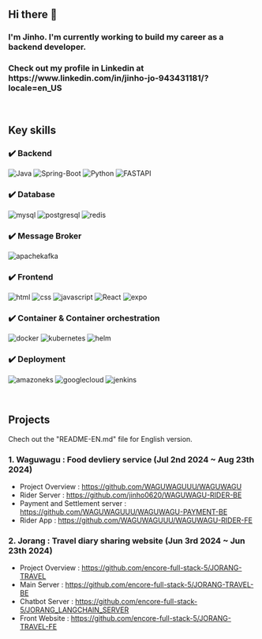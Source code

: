 ## Hi there 👋 
<h3>I'm Jinho. I'm currently working to build my career as a backend developer.</h3> 
<h3>Check out my profile in Linkedin at https://www.linkedin.com/in/jinho-jo-943431181/?locale=en_US</h3>

<My technology stack>

<br>

## Key skills

### ✔️ Backend
![Java](https://img.shields.io/badge/java-%23ED8B00?style=for-the-badge&logoColor=white)
![Spring-Boot](https://img.shields.io/badge/spring--boot-%236DB33F.svg?style=for-the-badge&logo=springboot&logoColor=white)
![Python](https://img.shields.io/badge/python-3670A0?style=for-the-badge&logo=python&logoColor=ffdd54)
![FASTAPI](https://img.shields.io/badge/FASTAPI-%23009688?style=for-the-badge&logo=fastapi&logoColor=white)

### ✔️ Database
![mysql](https://img.shields.io/badge/mysql-4479A1.svg?&style=for-the-badge&logo=mysql&logoColor=white)
![postgresql](https://img.shields.io/badge/postgresql-4169E1?style=for-the-badge&logo=postgresql&logoColor=white)
![redis](https://img.shields.io/badge/redis-FF4438?style=for-the-badge&logo=redis&logoColor=white)

### ✔️ Message Broker  
![apachekafka](https://img.shields.io/badge/apachekafka-231F20?style=for-the-badge&logo=apachekafka&logoColor=white)

### ✔️ Frontend
![html](https://img.shields.io/badge/html-E34F26.svg?&style=for-the-badge&logo=html&logoColor=E34F26)
![css](https://img.shields.io/badge/css-1572B6.svg?&style=for-the-badge&logo=css&logoColor=1572B6)
![javascript](https://img.shields.io/badge/javascript-F7DF1E.svg?&style=for-the-badge&logo=javascript&logoColor=F7DF1E)
![React](https://img.shields.io/badge/React-20232A?style=for-the-badge&logo=react&logoColor=61DAFB)
![expo](https://img.shields.io/badge/expo-000020?style=for-the-badge&logo=expo&logoColor=white)  

### ✔️ Container & Container orchestration
![docker](https://img.shields.io/badge/docker-496ED?style=for-the-badge&logo=docker&logoColor=white)
![kubernetes](https://img.shields.io/badge/kubernetes-326CE5?style=for-the-badge&logo=kubernetes&logoColor=white)
![helm](https://img.shields.io/badge/helm-0F1689?style=for-the-badge&logo=helm&logoColor=white)

### ✔️ Deployment
![amazoneks](https://img.shields.io/badge/amazoneks-232F3E?style=for-the-badge&logo=amazoneks&logoColor=white)
![googlecloud](https://img.shields.io/badge/googlecloud-4285F4?style=for-the-badge&logo=googlecloud&logoColor=white)
![jenkins](https://img.shields.io/badge/jenkins-D24939?style=for-the-badge&logo=jenkins&logoColor=white)

<br>

## Projects
Chech out the "README-EN.md" file for English version.

### 1. Waguwagu : Food devliery service (Jul 2nd 2024  ~ Aug 23th 2024)
- Project Overview : https://github.com/WAGUWAGUUU/WAGUWAGU <br>
- Rider Server : https://github.com/jinho0620/WAGUWAGU-RIDER-BE <br>
- Payment and Settlement server : https://github.com/WAGUWAGUUU/WAGUWAGU-PAYMENT-BE <br>
- Rider App : https://github.com/WAGUWAGUUU/WAGUWAGU-RIDER-FE <br>

### 2. Jorang : Travel diary sharing website (Jun 3rd 2024 ~ Jun 23th 2024)
- Project Overview : https://github.com/encore-full-stack-5/JORANG-TRAVEL <br>
- Main Server : https://github.com/encore-full-stack-5/JORANG-TRAVEL-BE <br>
- Chatbot Server : https://github.com/encore-full-stack-5/JORANG_LANGCHAIN_SERVER <br>
- Front Website : https://github.com/encore-full-stack-5/JORANG-TRAVEL-FE <br>

<!--
**jinho9482/jinho9482** is a ✨ _special_ ✨ repository because its `README.md` (this file) appears on your GitHub profile.

Here are some ideas to get you started:

- 🔭 I’m currently working on ...
- 🌱 I’m currently learning ...
- 👯 I’m looking to collaborate on ...
- 🤔 I’m looking for help with ...
- 💬 Ask me about ...
- 📫 How to reach me: ...
- 😄 Pronouns: ...
- ⚡ Fun fact: ...
-->
